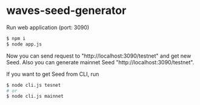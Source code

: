 # waves-seed-generator
Run web application (port: 3090)
```sh
$ npm i
$ node app.js
```
Now you can send request to "http://localhost:3090/testnet" and get new Seed. Also you can generate mainnet Seed "http://localhost:3090/testnet".

If you want to get Seed from CLI, run
```sh
$ node cli.js tesnet
# or 
$ node cli.js mainnet
```
